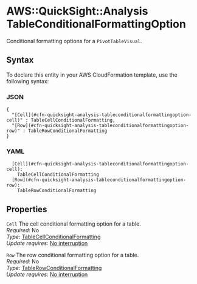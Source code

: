 # AWS::QuickSight::Analysis TableConditionalFormattingOption<a name="aws-properties-quicksight-analysis-tableconditionalformattingoption"></a>

Conditional formatting options for a `PivotTableVisual`\.

## Syntax<a name="aws-properties-quicksight-analysis-tableconditionalformattingoption-syntax"></a>

To declare this entity in your AWS CloudFormation template, use the following syntax:

### JSON<a name="aws-properties-quicksight-analysis-tableconditionalformattingoption-syntax.json"></a>

```
{
  "[Cell](#cfn-quicksight-analysis-tableconditionalformattingoption-cell)" : TableCellConditionalFormatting,
  "[Row](#cfn-quicksight-analysis-tableconditionalformattingoption-row)" : TableRowConditionalFormatting
}
```

### YAML<a name="aws-properties-quicksight-analysis-tableconditionalformattingoption-syntax.yaml"></a>

```
  [Cell](#cfn-quicksight-analysis-tableconditionalformattingoption-cell): 
    TableCellConditionalFormatting
  [Row](#cfn-quicksight-analysis-tableconditionalformattingoption-row): 
    TableRowConditionalFormatting
```

## Properties<a name="aws-properties-quicksight-analysis-tableconditionalformattingoption-properties"></a>

`Cell`  <a name="cfn-quicksight-analysis-tableconditionalformattingoption-cell"></a>
The cell conditional formatting option for a table\.  
*Required*: No  
*Type*: [TableCellConditionalFormatting](aws-properties-quicksight-analysis-tablecellconditionalformatting.md)  
*Update requires*: [No interruption](https://docs.aws.amazon.com/AWSCloudFormation/latest/UserGuide/using-cfn-updating-stacks-update-behaviors.html#update-no-interrupt)

`Row`  <a name="cfn-quicksight-analysis-tableconditionalformattingoption-row"></a>
The row conditional formatting option for a table\.  
*Required*: No  
*Type*: [TableRowConditionalFormatting](aws-properties-quicksight-analysis-tablerowconditionalformatting.md)  
*Update requires*: [No interruption](https://docs.aws.amazon.com/AWSCloudFormation/latest/UserGuide/using-cfn-updating-stacks-update-behaviors.html#update-no-interrupt)